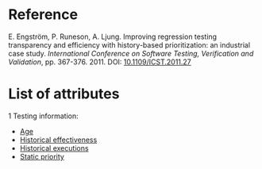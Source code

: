 # Reference

E. Engström, P. Runeson, A. Ljung. Improving regression testing transparency and efficiency with history-based prioritization: an industrial case study. *International Conference on Software Testing, Verification and Validation*, pp. 367-376. 2011. DOI: [10.1109/ICST.2011.27](https://www.doi.org/10.1109/ICST.2011.27)

# List of attributes

1 Testing information:
* [Age](../../attributes/testing/test-case/property/age.md)
* [Historical effectiveness](../../attributes/testing/test-case/history/historical-effectiveness.md)
* [Historical executions](../../attributes/testing/test-case/history/historical-executions.md)
* [Static priority](../../attributes/testing/test-case/property/static-priority.md)

